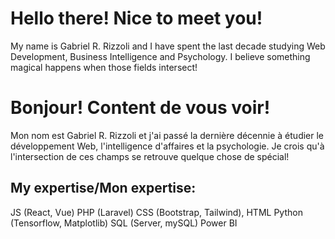 # Hello there! Nice to meet you!

My name is Gabriel R. Rizzoli and I have spent the last decade studying Web Development, Business Intelligence and Psychology. I believe something magical happens when those fields intersect!


# Bonjour! Content de vous voir!

Mon nom est Gabriel R. Rizzoli et j'ai passé la dernière décennie à étudier le développement Web, l'intelligence d'affaires et la psychologie. Je crois qu'à l'intersection de ces champs se retrouve quelque chose de spécial!

## My expertise/Mon expertise: 
JS (React, Vue)
PHP (Laravel)
CSS (Bootstrap, Tailwind), HTML
Python (Tensorflow, Matplotlib)
SQL (Server, mySQL)
Power BI
